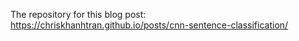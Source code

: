 The repository for this blog post: https://chriskhanhtran.github.io/posts/cnn-sentence-classification/
